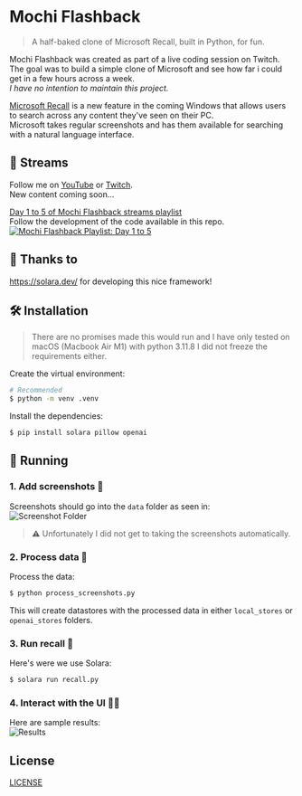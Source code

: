 # Mochi Flashback
> A half-baked clone of Microsoft Recall, built in Python, for fun.

Mochi Flashback was created as part of a live
coding session on Twitch. The goal was to build a simple clone of Microsoft
and see how far i could get in a few hours across a week.  
_I have no intention to maintain this project._  

[Microsoft Recall](https://support.microsoft.com/en-us/windows/retrace-your-steps-with-recall-aa03f8a0-a78b-4b3e-b0a1-2eb8ac48701c)
is a new feature in the coming Windows that allows users to search across
any content they've seen on their PC.  
Microsoft takes regular screenshots and has them available for searching
with a natural language interface.  

## 🎥 Streams
Follow me on [YouTube](https://www.youtube.com/@DiogoNeves) or [Twitch](https://www.twitch.tv/diogosnows).  
New content coming soon...  

[Day 1 to 5 of Mochi Flashback streams playlist](https://www.youtube.com/playlist?list=PLqFOswg8ElTKXaAtYWmWYpR0JY0uWgE1T)  
Follow the development of the code available in this repo.  
[![Mochi Flashback Playlist: Day 1 to 5](https://github.com/DiogoNeves/mochi-flashback/assets/178898/45373020-5f00-4ef6-a40c-fe8435995ec2)](https://www.youtube.com/playlist?list=PLqFOswg8ElTKXaAtYWmWYpR0JY0uWgE1T)
  
## 🙏 Thanks to
https://solara.dev/ for developing this nice framework!  

## 🛠️ Installation
> There are no promises made this would run and I have only tested on macOS (Macbook Air M1) with python 3.11.8
> I did not freeze the requirements either.

Create the virtual environment:  
```bash
# Recommended
$ python -m venv .venv
```

Install the dependencies:  
```bash
$ pip install solara pillow openai
```

## 🏃 Running
### 1. Add screenshots 🌉
Screenshots should go into the `data` folder as seen in:  
![Screenshot Folder](https://github.com/DiogoNeves/mochi-flashback/assets/178898/9b28eab9-4bd8-4012-bf4d-e2686267a049)  

> ⚠️ Unfortunately I did not get to taking the screenshots automatically.

### 2. Process data 🧮
Process the data:  
```bash
$ python process_screenshots.py
```
This will create datastores with the processed data in either `local_stores` or `openai_stores` folders.  

### 3. Run recall 💬
Here's were we use Solara:  
```bash
$ solara run recall.py
```

### 4. Interact with the UI 👨‍💻
Here are sample results:  
![Results](https://github.com/DiogoNeves/mochi-flashback/assets/178898/423d16bf-c9e6-473a-aea4-5f3b0ecdb278)

## License
[LICENSE](./LICENSE)

